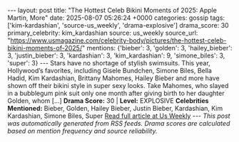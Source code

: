 --- layout: post title: "The Hottest Celeb Bikini Moments of 2025: Apple Martin, More" date: 2025-08-07 05:26:24 +0000 categories: gossip tags: ['kim-kardashian', 'source-us_weekly', 'drama-explosive'] drama_score: 30 primary_celebrity: kim_kardashian source: us_weekly source_url: "https://www.usmagazine.com/celebrity-body/pictures/the-hottest-celeb-bikini-moments-of-2025/" mentions: {'bieber': 3, 'golden': 3, 'hailey_bieber': 3, 'justin_bieber': 3, 'kardashian': 3, 'kim_kardashian': 9, 'simone_biles': 3, 'super': 3} --- Stars have no shortage of stylish swimsuits. This year, Hollywood’s favorites, including Gisele Bundchen, Simone Biles, Bella Hadid, Kim Kardashian, Brittany Mahomes, Hailey Bieber and more have shown off their bikini style in super sexy looks. Take Mahomes, who slayed in a bubblegum pink suit only one month after giving birth to her daughter Golden, whom […] **Drama Score:** 30 | **Level:** EXPLOSIVE **Celebrities Mentioned:** Bieber, Golden, Hailey Bieber, Justin Bieber, Kardashian, Kim Kardashian, Simone Biles, Super [Read full article at Us Weekly](https://www.usmagazine.com/celebrity-body/pictures/the-hottest-celeb-bikini-moments-of-2025/) --- *This post was automatically generated from RSS feeds. Drama scores are calculated based on mention frequency and source reliability.*